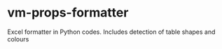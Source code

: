 # vm-props-formatter
Excel formatter in Python codes. Includes detection of table shapes and colours
